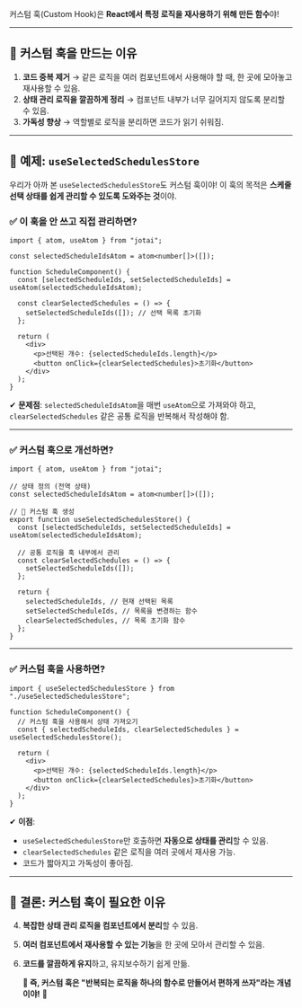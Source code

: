 
커스텀 훅(Custom Hook)은 **React에서 특정 로직을 재사용하기 위해 만든 함수**야!

---

## 📌 커스텀 훅을 만드는 이유

1. **코드 중복 제거** → 같은 로직을 여러 컴포넌트에서 사용해야 할 때, 한 곳에 모아놓고 재사용할 수 있음.
2. **상태 관리 로직을 깔끔하게 정리** → 컴포넌트 내부가 너무 길어지지 않도록 분리할 수 있음.
3. **가독성 향상** → 역할별로 로직을 분리하면 코드가 읽기 쉬워짐.

---

## 📌 예제: `useSelectedSchedulesStore`

우리가 아까 본 `useSelectedSchedulesStore`도 커스텀 훅이야! 이 훅의 목적은 **스케줄 선택 상태를 쉽게 관리할 수 있도록 도와주는 것**이야.

### ✅ 이 훅을 안 쓰고 직접 관리하면?

```tsx
import { atom, useAtom } from "jotai";

const selectedScheduleIdsAtom = atom<number[]>([]);

function ScheduleComponent() {
  const [selectedScheduleIds, setSelectedScheduleIds] = useAtom(selectedScheduleIdsAtom);

  const clearSelectedSchedules = () => {
    setSelectedScheduleIds([]); // 선택 목록 초기화
  };

  return (
    <div>
      <p>선택된 개수: {selectedScheduleIds.length}</p>
      <button onClick={clearSelectedSchedules}>초기화</button>
    </div>
  );
}
```

✔ **문제점**: `selectedScheduleIdsAtom`을 매번 `useAtom`으로 가져와야 하고, `clearSelectedSchedules` 같은 공통 로직을 반복해서 작성해야 함.

---

### ✅ 커스텀 훅으로 개선하면?

```tsx
import { atom, useAtom } from "jotai";

// 상태 정의 (전역 상태)
const selectedScheduleIdsAtom = atom<number[]>([]);

// 📌 커스텀 훅 생성
export function useSelectedSchedulesStore() {
  const [selectedScheduleIds, setSelectedScheduleIds] = useAtom(selectedScheduleIdsAtom);

  // 공통 로직을 훅 내부에서 관리
  const clearSelectedSchedules = () => {
    setSelectedScheduleIds([]);
  };

  return {
    selectedScheduleIds, // 현재 선택된 목록
    setSelectedScheduleIds, // 목록을 변경하는 함수
    clearSelectedSchedules, // 목록 초기화 함수
  };
}
```

---

### ✅ 커스텀 훅을 사용하면?

```tsx
import { useSelectedSchedulesStore } from "./useSelectedSchedulesStore";

function ScheduleComponent() {
  // 커스텀 훅을 사용해서 상태 가져오기
  const { selectedScheduleIds, clearSelectedSchedules } = useSelectedSchedulesStore();

  return (
    <div>
      <p>선택된 개수: {selectedScheduleIds.length}</p>
      <button onClick={clearSelectedSchedules}>초기화</button>
    </div>
  );
}
```

✔ **이점**:

- `useSelectedSchedulesStore`만 호출하면 **자동으로 상태를 관리**할 수 있음.
- `clearSelectedSchedules` 같은 로직을 여러 곳에서 재사용 가능.
- 코드가 짧아지고 가독성이 좋아짐.

---

## 📌 결론: 커스텀 훅이 필요한 이유

4. **복잡한 상태 관리 로직을 컴포넌트에서 분리**할 수 있음.
5. **여러 컴포넌트에서 재사용할 수 있는 기능**을 한 곳에 모아서 관리할 수 있음.
6. **코드를 깔끔하게 유지**하고, 유지보수하기 쉽게 만듦.

	**🎯 즉, 커스텀 훅은 "반복되는 로직을 하나의 함수로 만들어서 편하게 쓰자"라는 개념이야!** 🚀